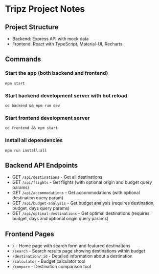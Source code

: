 # Tripz Project Notes

## Project Structure
- Backend: Express API with mock data
- Frontend: React with TypeScript, Material-UI, Recharts

## Commands

### Start the app (both backend and frontend)
```
npm start
```

### Start backend development server with hot reload
```
cd backend && npm run dev
```

### Start frontend development server
```
cd frontend && npm start
```

### Install all dependencies
```
npm run install:all
```

## Backend API Endpoints

- GET `/api/destinations` - Get all destinations
- GET `/api/flights` - Get flights (with optional origin and budget query params)
- GET `/api/accommodations` - Get accommodations (with optional destination query param)
- GET `/api/budget-analysis` - Get budget analysis (requires destination, budget, days query params)
- GET `/api/optimal-destinations` - Get optimal destinations (requires budget, days and optional origin query params)

## Frontend Pages

- `/` - Home page with search form and featured destinations
- `/search` - Search results page showing destinations within budget
- `/destination/:id` - Detailed information about a destination
- `/calculator` - Budget calculator tool
- `/compare` - Destination comparison tool